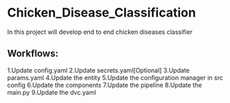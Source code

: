 # Chicken_Disease_Classification
In this project will develop end to end chicken diseases classifier

## Workflows:
1.Update config.yaml
2.Update secrets.yaml[Optional]
3.Update params.yaml
4.Update the entity
5.Update the configuration manager in src config
6.Update the components
7.Update the pipeline
8.Update the main.py
9.Update the dvc.yaml


